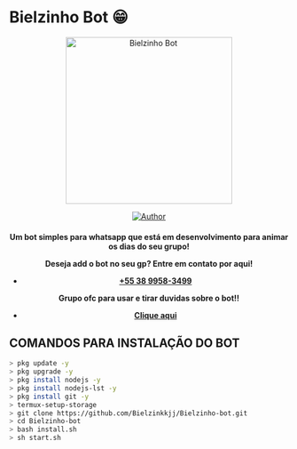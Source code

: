 # Bielzinho Bot 😁
<div align="center">
<img src="https://i.ibb.co/qYKwd95/535c36eba520.jpg" alt="Bielzinho Bot" width="300" />

</div>
<p align="center">
  <a href="https://github.com/Bielzinkkjj"><img title="Author" src="https://img.shields.io/badge/Author-Bielzinho-red.svg?style=for-the-badge&logo=github" /></a>
  <h4 align="center">

Um bot simples para whatsapp que está em desenvolvimento para animar os dias do seu grupo!

Deseja add o bot no seu gp? Entre em contato por aqui!
- [+55 38 9958-3499](https://wa.me/553899583499)

Grupo ofc para usar e tirar duvidas sobre o bot!!
- [Clique aqui](https://chat.whatsapp.com/HTz1DQ0kyia0Jc6IYuKEea)

## COMANDOS PARA INSTALAÇÃO DO BOT
```bash
> pkg update -y
> pkg upgrade -y
> pkg install nodejs -y
> pkg install nodejs-lst -y
> pkg install git -y
> termux-setup-storage
> git clone https://github.com/Bielzinkkjj/Bielzinho-bot.git
> cd Bielzinho-bot
> bash install.sh
> sh start.sh
```
